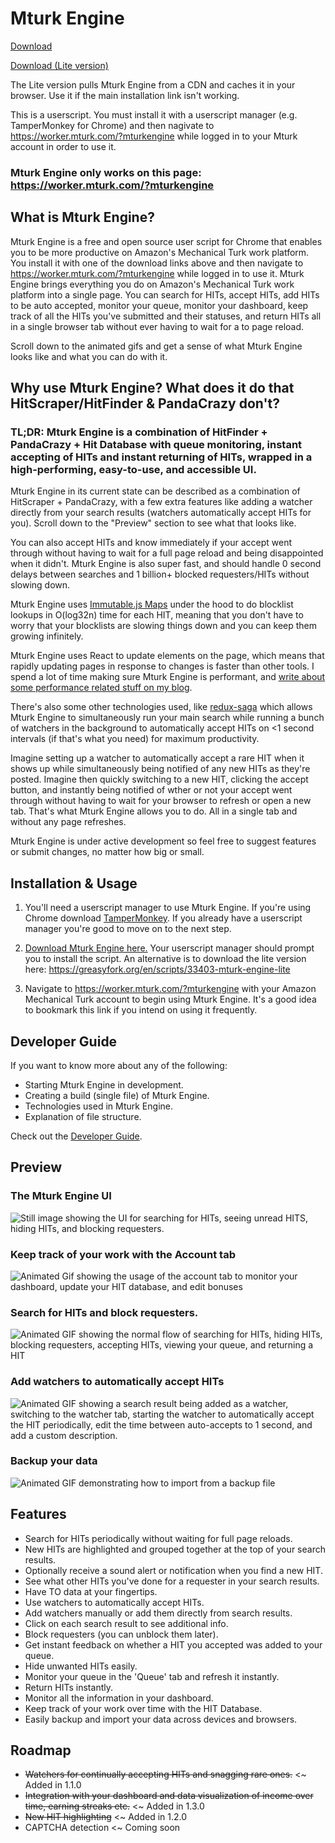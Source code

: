 # Mturk Engine

[Download](https://raw.githubusercontent.com/Anveio/mturk-engine/master/build/mturk-engine.latest.user.js)

[Download (Lite version)](https://greasyfork.org/en/scripts/33403-mturk-engine-lite)

The Lite version pulls Mturk Engine from a CDN and caches it in your browser. Use it if the main installation link isn't working.

This is a userscript. You must install it with a userscript manager (e.g. TamperMonkey for Chrome) and then nagivate to https://worker.mturk.com/?mturkengine while logged in to your Mturk account in order to use it.

### Mturk Engine only works on this page: https://worker.mturk.com/?mturkengine

## What is Mturk Engine?

Mturk Engine is a free and open source user script for Chrome that enables you to be more productive on Amazon's Mechanical Turk work platform. You install it with one of the download links above and then navigate to https://worker.mturk.com/?mturkengine while logged in to use it. Mturk Engine brings everything you do on Amazon's Mechanical Turk work platform into a single page. You can search for HITs, accept HITs, add HITs to be auto accepted, monitor your queue, monitor your dashboard, keep track of all the HITs you've submitted and their statuses, and return HITs all in a single browser tab without ever having to wait for a to page reload.

Scroll down to the animated gifs and get a sense of what Mturk Engine looks like and what you can do with it.

## Why use Mturk Engine? What does it do that HitScraper/HitFinder & PandaCrazy don't?

### TL;DR: Mturk Engine is a combination of HitFinder + PandaCrazy + Hit Database with queue monitoring, instant accepting of HITs and instant returning of HITs, wrapped in a high-performing, easy-to-use, and accessible UI.

Mturk Engine in its current state can be described as a combination of HitScraper + PandaCrazy, with a few extra features like adding a watcher directly from your search results (watchers automatically accept HITs for you). Scroll down to the "Preview" section to see what that looks like.

You can also accept HITs and know immediately if your accept went through without having to wait for a full page reload and being disappointed when it didn't. Mturk Engine is also super fast, and should handle 0 second delays between searches and 1 billion+ blocked requesters/HITs without slowing down.

Mturk Engine uses [Immutable.js Maps](https://facebook.github.io/immutable-js/) under the hood to do blocklist lookups in O(log32n) time for each HIT, meaning that you don't have to worry that your blocklists are slowing things down and you can keep them growing infinitely.

Mturk Engine uses React to update elements on the page, which means that rapidly updating pages in response to changes is faster than other tools. I spend a lot of time making sure Mturk Engine is performant, and [write about some performance related stuff on my blog](https://blog.shovonhasan.com/pattern-for-rendering-lists-of-connected-components-with-react-redux/).

There's also some other technologies used, like [redux-saga](https://github.com/redux-saga/redux-saga) which allows Mturk Engine to simultaneously run your main search while running a bunch of watchers in the background to automatically accept HITs on <1 second intervals (if that's what you need) for maximum productivity.

Imagine setting up a watcher to automatically accept a rare HIT when it shows up while simultaneously being notified of any new HITs as they're posted. Imagine then quickly switching to a new HIT, clicking the accept button, and instantly being notified of wther or not your accept went through without having to wait for your browser to refresh or open a new tab. That's what Mturk Engine allows you to do. All in a single tab and without any page refreshes.

Mturk Engine is under active development so feel free to suggest features or submit changes, no matter how big or small.

## Installation & Usage

1. You'll need a userscript manager to use Mturk Engine. If you're using Chrome download [TamperMonkey](https://chrome.google.com/webstore/detail/tampermonkey/dhdgffkkebhmkfjojejmpbldmpobfkfo?hl=en). If you already have a userscript manager you're good to move on to the next step.

2. [Download Mturk Engine here.](https://raw.githubusercontent.com/Anveio/mturk-engine/master/build/mturk-engine.latest.user.js) Your userscript manager should prompt you to install the script. An alternative is to download the lite version here: https://greasyfork.org/en/scripts/33403-mturk-engine-lite

3. Navigate to https://worker.mturk.com/?mturkengine with your Amazon Mechanical Turk account to begin using Mturk Engine. It's a good idea to bookmark this link if you intend on using it frequently.

## Developer Guide

If you want to know more about any of the following:

* Starting Mturk Engine in development.
* Creating a build (single file) of Mturk Engine.
* Technologies used in Mturk Engine.
* Explanation of file structure.

Check out the [Developer Guide](https://github.com/Anveio/mturk-engine/blob/master/DEVELOPERS.md).

## Preview

###

### The Mturk Engine UI

<img src="https://i.imgur.com/JE0M8RB.png" alt="Still image showing the UI for searching for HITs, seeing unread HITS, hiding HITs, and blocking requesters."/>

### Keep track of your work with the Account tab

<img src="https://i.imgur.com/q764FG0.gif" alt="Animated Gif showing the usage of the account tab to monitor your dashboard, update your HIT database, and edit bonuses"/>

### Search for HITs and block requesters.

<img src="https://i.imgur.com/Z5UEVbs.gif" alt="Animated GIF showing the normal flow of searching for HITs, hiding HITs, blocking requesters, accepting HITs, viewing your queue, and returning a HIT"/>

### Add watchers to automatically accept HITs

<img src="https://i.imgur.com/XRMcGtz.gif" alt="Animated GIF showing a search result being added as a watcher, switching to the watcher tab, starting the watcher to automatically accept the HIT periodically, edit the time between auto-accepts to 1 second, and add a custom description."/>

### Backup your data

<img src="https://i.imgur.com/HYR5MSJ.gif" alt="Animated GIF demonstrating how to import from a backup file" />

## Features

* Search for HITs periodically without waiting for full page reloads.
* New HITs are highlighted and grouped together at the top of your search results.
* Optionally receive a sound alert or notification when you find a new HIT.
* See what other HITs you've done for a requester in your search results.
* Have TO data at your fingertips.
* Use watchers to automatically accept HITs.
* Add watchers manually or add them directly from search results.
* Click on each search result to see additional info.
* Block requesters (you can unblock them later).
* Get instant feedback on whether a HIT you accepted was added to your queue.
* Hide unwanted HITs easily.
* Monitor your queue in the 'Queue' tab and refresh it instantly.
* Return HITs instantly.
* Monitor all the information in your dashboard.
* Keep track of your work over time with the HIT Database.
* Easily backup and import your data across devices and browsers.

## Roadmap

* ~~Watchers for continually accepting HITs and snagging rare ones.~~ <~ Added in 1.1.0
* ~~Integration with your dashboard and data visualization of income over time, earning streaks etc.~~ <~ Added in 1.3.0
* ~~New HIT highlighting~~ <~ Added in 1.2.0
* CAPTCHA detection <~ Coming soon
